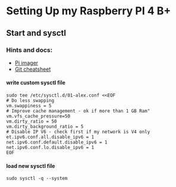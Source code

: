 # Setting Up my Raspberry PI 4 B+
## Start and sysctl


### Hints and docs:
- [Pi imager](https://www.raspberrypi.com/news/raspberry-pi-imager-imaging-utility)
- [Git cheatsheet](https://education.github.com/git-cheat-sheet-education.pdf)


#### write custom sysctl file
```
sudo tee /etc/sysctl.d/01-alex.conf <<EOF
# Do less swapping
vm.swappiness = 5
# Improve cache management - ok if more than 1 GB Ram"
vm.vfs_cache_pressure=50
vm.dirty_ratio = 50
vm.dirty_background_ratio = 5
# Disable IP V6 - check first if my network is V4 only
et.ipv6.conf.all.disable_ipv6 = 1
net.ipv6.conf.default.disable_ipv6 = 1
net.ipv6.conf.lo.disable_ipv6 = 1
EOF
```

#### load new sysctl file
```
sudo sysctl -q --system
```
